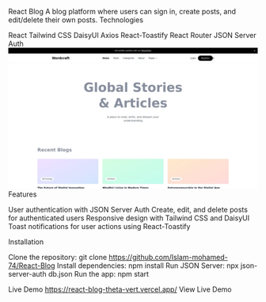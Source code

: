 React Blog
A blog platform where users can sign in, create posts, and edit/delete their own posts.
Technologies

React
Tailwind CSS
DaisyUI
Axios
React-Toastify
React Router
JSON Server Auth
![preview](./image.jpg)
Features

User authentication with JSON Server Auth
Create, edit, and delete posts for authenticated users
Responsive design with Tailwind CSS and DaisyUI
Toast notifications for user actions using React-Toastify

Installation

Clone the repository: git clone https://github.com/Islam-mohamed-74/React-Blog
Install dependencies: npm install
Run JSON Server: npx json-server-auth db.json
Run the app: npm start

Live Demo https://react-blog-theta-vert.vercel.app/
View Live Demo 
